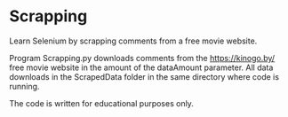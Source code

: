 # Scrapping
Learn Selenium by scrapping comments from a free movie website.

Program Scrapping.py downloads comments from the https://kinogo.by/ free movie website in the amount of the dataAmount parameter. All data
downloads in the ScrapedData folder in the same directory where code is running.  

The code is written for educational purposes only. 
